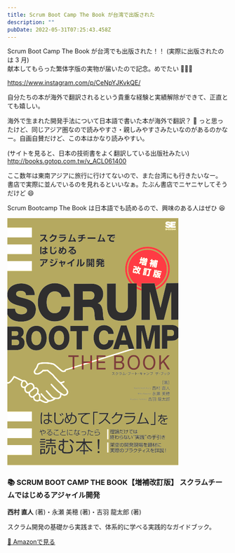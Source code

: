 ```yaml
---
title: Scrum Boot Camp The Book が台湾で出版された
description: ""
pubDate: 2022-05-31T07:25:43.458Z
---
```


Scrum Boot Camp The Book が台湾でも出版された！！ (実際に出版されたのは 3 月)  
献本してもらった繁体字版の実物が届いたので記念。めでたい 🎉🎉🎉

https://www.instagram.com/p/CeNpYJKvkQE/

自分たちの本が海外で翻訳されるという貴重な経験と実績解除ができて、正直とても嬉しい。

海外で生まれた開発手法について日本語で書いた本が海外で翻訳？ 🤔 っと思ったけど、同じアジア圏なので読みやすさ・親しみやすさみたいなのがあるのかなー。自画自賛だけど、この本はかなり読みやすい。

(サイトを見ると、日本の技術書をよく翻訳している出版社みたい)  
http://books.gotop.com.tw/v_ACL061400

ここ数年は東南アジアに旅行に行けてないので、また台湾にも行きたいなー。
書店で実際に並んでいるのを見れるといいなぁ。たぶん書店でニヤニヤしてそうだけど 😄

Scrum Bootcamp The Book は日本語でも読めるので、興味のある人はぜひ 😆

<div class="book-card">
  <div class="book-cover">
    <picture>
      <source srcset="/images/books/scrum-bootcamp-the-book-cover.webp" type="image/webp" />
      <img src="/images/books/scrum-bootcamp-the-book-cover.png" alt="SCRUM BOOT CAMP THE BOOK【増補改訂版】の表紙" />
    </picture>
  </div>
  <div class="book-content">
    <h3 class="book-title">📚 SCRUM BOOT CAMP THE BOOK【増補改訂版】 スクラムチームではじめるアジャイル開発</h3>
    <p class="book-author"><strong>西村 直人</strong> (著)・永瀬 美穂 (著)・吉羽 龍太郎 (著)</p>
    <p class="book-description">スクラム開発の基礎から実践まで、体系的に学べる実践的なガイドブック。</p>
    <a href="https://www.amazon.co.jp/dp/B086GBXRN6?tag=nawoto07-22" class="amazon-link" target="_blank" rel="noopener noreferrer">
      📖 Amazonで見る
    </a>
  </div>
</div>
